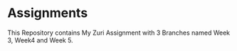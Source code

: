 # Assignments
This Repository contains 
My Zuri Assignment with 3 Branches named
Week 3, Week4 and Week 5. 
